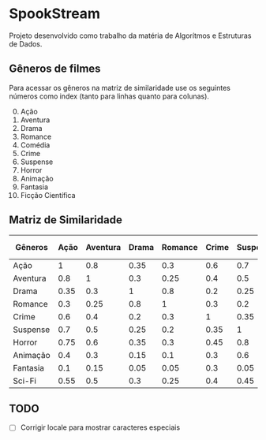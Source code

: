 # SpookStream
Projeto desenvolvido como trabalho da matéria de Algorítmos e Estruturas de Dados.


## Gêneros de filmes

Para acessar os gêneros na matriz de similaridade use os seguintes números como index (tanto para linhas quanto para colunas).

0. Ação
1. Aventura
2. Drama
3. Romance
4. Comédia
5. Crime
6. Suspense
7. Horror
8. Animação
9. Fantasia
10. Ficção Científica

## Matriz de Similaridade

| Gêneros  | Ação | Aventura | Drama | Romance | Crime | Suspense | Horror | Animação | Fantasia | Sci-Fi |
| -------- | ---- | -------- | ----- | ------- | ----- | -------- | ------ | -------- | -------- | ------ |
| Ação     | 1    | 0.8      | 0.35  | 0.3     | 0.6   | 0.7      | 0.75   | 0.4      | 0.1      | 0.55   |
| Aventura | 0.8  | 1        | 0.3   | 0.25    | 0.4   | 0.5      | 0.6    | 0.3      | 0.15     | 0.5    |
| Drama    | 0.35 | 0.3      | 1     | 0.8     | 0.2   | 0.25     | 0.35   | 0.15     | 0.05     | 0.3    |
| Romance  | 0.3  | 0.25     | 0.8   | 1       | 0.3   | 0.2      | 0.3    | 0.1      | 0.05     | 0.25   |
| Crime    | 0.6  | 0.4      | 0.2   | 0.3     | 1     | 0.35     | 0.45   | 0.3      | 0.3      | 0.4    |
| Suspense | 0.7  | 0.5      | 0.25  | 0.2     | 0.35  | 1        | 0.8    | 0.6      | 0.05     | 0.45   |
| Horror   | 0.75 | 0.6      | 0.35  | 0.3     | 0.45  | 0.8      | 1      | 0.65     | 0.05     | 0.55   |
| Animação | 0.4  | 0.3      | 0.15  | 0.1     | 0.3   | 0.6      | 0.65   | 1        | 0.05     | 0.5    |
| Fantasia | 0.1  | 0.15     | 0.05  | 0.05    | 0.3   | 0.05     | 0.05   | 0.05     | 1        | 0.2    |
| Sci-Fi   | 0.55 | 0.5      | 0.3   | 0.25    | 0.4   | 0.45     | 0.55   | 0.5      | 0.2      | 1      |


## TODO
- [ ] Corrigir locale para mostrar caracteres especiais
